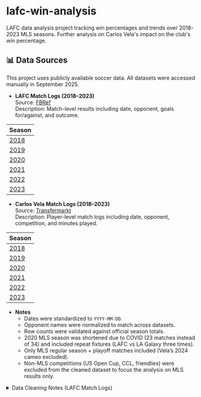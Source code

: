 # lafc-win-analysis
LAFC data analysis project tracking win percentages and trends over 2018-2023 MLS seasons. Further analysis on Carlos Vela's impact on the club's win percentage.

## 📊 Data Sources

This project uses publicly available soccer data. All datasets were accessed manually in September 2025.

- **LAFC Match Logs (2018–2023)**  
Source: [FBRef](https://fbref.com/)  
Description: Match-level results including date, opponent, goals for/against, and outcome.

| Season |
|--------|
| [2018](https://fbref.com/en/squads/81d817a3/2018/Los-Angeles-FC-Stats) |
| [2019](https://fbref.com/en/squads/81d817a3/2019/Los-Angeles-FC-Stats) |
| [2020](https://fbref.com/en/squads/81d817a3/2020/Los-Angeles-FC-Stats) |
| [2021](https://fbref.com/en/squads/81d817a3/2021/Los-Angeles-FC-Stats) |
| [2022](https://fbref.com/en/squads/81d817a3/2022/Los-Angeles-FC-Stats) |
| [2023](https://fbref.com/en/squads/81d817a3/2023/Los-Angeles-FC-Stats) |

- **Carlos Vela Match Logs (2018–2023)**  
Source: [Transfermarkt](https://www.transfermarkt.co.uk/carlos-vela/leistungsdaten/spieler/35773)  
Description: Player-level match logs including date, opponent, competition, and minutes played.

| Season |
|--------|
| [2018](https://www.transfermarkt.co.uk/carlos-vela/leistungsdaten/spieler/35773/plus/0?saison=2017) |
| [2019](https://www.transfermarkt.co.uk/carlos-vela/leistungsdaten/spieler/35773/plus/0?saison=2018) |
| [2020](https://www.transfermarkt.co.uk/carlos-vela/leistungsdaten/spieler/35773/plus/0?saison=2019) |
| [2021](https://www.transfermarkt.co.uk/carlos-vela/leistungsdaten/spieler/35773/plus/0?saison=2020) |
| [2022](https://www.transfermarkt.co.uk/carlos-vela/leistungsdaten/spieler/35773/plus/0?saison=2021) |
| [2023](https://www.transfermarkt.co.uk/carlos-vela/leistungsdaten/spieler/35773/plus/0?saison=2022) |


- **Notes**  
  - Dates were standardized to `YYYY-MM-DD`.  
  - Opponent names were normalized to match across datasets. 
  - Row counts were validated against official season totals.
  - 2020 MLS season was shortened due to COVID (23 matches instead of 34) and included repeat fixtures (LAFC vs LA Galaxy three times).
  - Only MLS regular season + playoff matches included (Vela’s 2024 cameo excluded).
  - Non-MLS competitions (US Open Cup, CCL, friendlies) were excluded from the cleaned dataset to focus the analysis on MLS results only.  


<details>
  ## <summary>Data Cleaning Notes (LAFC Match Logs)</summary>

  **Removed columns (not relevant to analysis):**  
  `Time`, `Day`, `Poss` (possession), `Attendance`, `Captain`, `Formation`, `Opp Formation`, `Referee`, `Match Report`, `Notes`.

  **Kept columns (with datatypes):**  
  - `Date` (date)  
  - `Comp` (text)  
  - `Round` (text)  
  - `Venue` (text)  
  - `Result` (text)  
  - `GF` (whole number)  
  - `GA` (whole number)  
  - `Opponent` (text)  
  - `xG` (decimal)  
  - `xGA` (decimal)  

  **Created columns:**  
  - `GD` (whole number) → `GF - GA`  
  - `xGD` (decimal) → `xG - xGA`  
  - `Season` (whole number) → competition year  

  **Other adjustments:**  
  - Reordered columns for clarity (date and season first, followed by match stats).  

</details>


